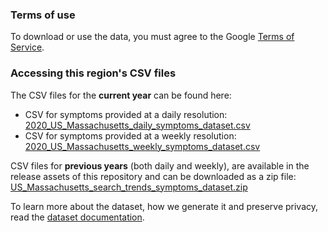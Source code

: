 ### Terms of use
To download or use the data, you must agree to the Google [Terms of Service](https://policies.google.com/terms).

### Accessing this region's CSV files
The CSV files for the **current year** can be found here:
- CSV for symptoms provided at a daily resolution: [2020_US_Massachusetts_daily_symptoms_dataset.csv](2020_US_Massachusetts_daily_symptoms_dataset.csv)
- CSV for symptoms provided at a weekly resolution: [2020_US_Massachusetts_weekly_symptoms_dataset.csv](2020_US_Massachusetts_weekly_symptoms_dataset.csv)

CSV files for **previous years** (both daily and weekly), are available in the release assets of this repository and can be downloaded as a zip file: [US_Massachusetts_search_trends_symptoms_dataset.zip](https://github.com/google-research/open-covid-19-data/releases/download/v0.0.2/US_Massachusetts_search_trends_symptoms_dataset.zip)

To learn more about the dataset, how we generate it and preserve privacy, read the [dataset documentation](../../../../README.md).